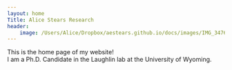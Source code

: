 ```yaml
---
layout: home
Title: Alice Stears Research
header:
    image: /Users/Alice/Dropbox/aestears.github.io/docs/images/IMG_3476.jpg
---
```

This is the home page of my website!      
I am a Ph.D. Candidate in the Laughlin lab at the University of Wyoming. 

